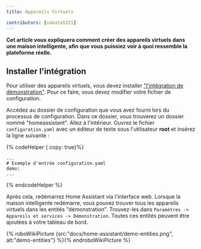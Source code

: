 ```yaml
---
title: Appareils Virtuels

contributors: [nakata5321]
---
```


**Cet article vous expliquera comment créer des appareils virtuels dans une maison intelligente, afin que vous puissiez voir à quoi ressemble la plateforme réelle.**

## Installer l'intégration

Pour utiliser des appareils virtuels, vous devez installer ["l'intégration de démonstration"](https://www.home-assistant.io/integrations/demo/).
Pour ce faire, vous devez modifier votre fichier de configuration.

Accédez au dossier de configuration que vous avez fourni lors du processus de configuration. Dans ce dossier, vous trouverez un dossier
nommé "homeassistant". Allez à l'intérieur. Ouvrez le fichier `configuration.yaml` avec un éditeur de texte sous l'utilisateur **root** et insérez la ligne suivante :

{% codeHelper { copy: true}%}

```
...
# Exemple d'entrée configuration.yaml
demo:
...
```

{% endcodeHelper %}

Après cela, redémarrez Home Assistant via l'interface web. Lorsque la maison intelligente redémarre, vous pouvez trouver tous les appareils virtuels dans les entités "démonstration".
Trouvez-les dans `Paramètres -> Appareils et services -> Démonstration`. Toutes ces entités peuvent être ajoutées à votre tableau de bord.

{% roboWikiPicture {src:"docs/home-assistant/demo-entities.png", alt:"demo-entities"} %}{% endroboWikiPicture %}